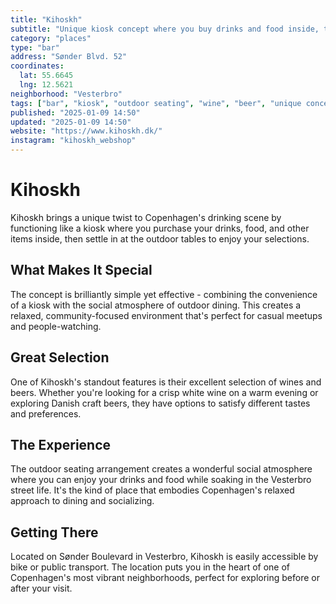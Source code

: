 ```yaml
---
title: "Kihoskh"
subtitle: "Unique kiosk concept where you buy drinks and food inside, then enjoy them at outdoor tables with great wine and beer selection."
category: "places"
type: "bar"
address: "Sønder Blvd. 52"
coordinates:
  lat: 55.6645
  lng: 12.5621
neighborhood: "Vesterbro"
tags: ["bar", "kiosk", "outdoor seating", "wine", "beer", "unique concept", "vesterbro"]
published: "2025-01-09 14:50"
updated: "2025-01-09 14:50"
website: "https://www.kihoskh.dk/"
instagram: "kihoskh_webshop"
---
```


# Kihoskh

Kihoskh brings a unique twist to Copenhagen's drinking scene by functioning like a kiosk where you purchase your drinks, food, and other items inside, then settle in at the outdoor tables to enjoy your selections.

## What Makes It Special

The concept is brilliantly simple yet effective - combining the convenience of a kiosk with the social atmosphere of outdoor dining. This creates a relaxed, community-focused environment that's perfect for casual meetups and people-watching.

## Great Selection

One of Kihoskh's standout features is their excellent selection of wines and beers. Whether you're looking for a crisp white wine on a warm evening or exploring Danish craft beers, they have options to satisfy different tastes and preferences.

## The Experience

The outdoor seating arrangement creates a wonderful social atmosphere where you can enjoy your drinks and food while soaking in the Vesterbro street life. It's the kind of place that embodies Copenhagen's relaxed approach to dining and socializing.

## Getting There

Located on Sønder Boulevard in Vesterbro, Kihoskh is easily accessible by bike or public transport. The location puts you in the heart of one of Copenhagen's most vibrant neighborhoods, perfect for exploring before or after your visit.